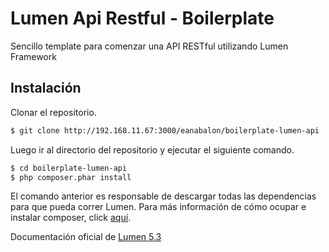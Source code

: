 # Lumen Api Restful - Boilerplate

Sencillo template para comenzar una API RESTful utilizando Lumen Framework

## Instalación

Clonar el repositorio.

```bash
$ git clone http://192.168.11.67:3000/eanabalon/boilerplate-lumen-api
```

Luego ir al directorio del repositorio y ejecutar el siguiente comando.

```bash
$ cd boilerplate-lumen-api
$ php composer.phar install
```

El comando anterior es responsable de descargar todas las dependencias para que pueda correr Lumen. Para más información de cómo ocupar e instalar composer, click [aquí](https://getcomposer.org/).

Documentación oficial de [Lumen 5.3](https://lumen.laravel.com/docs/5.3)
